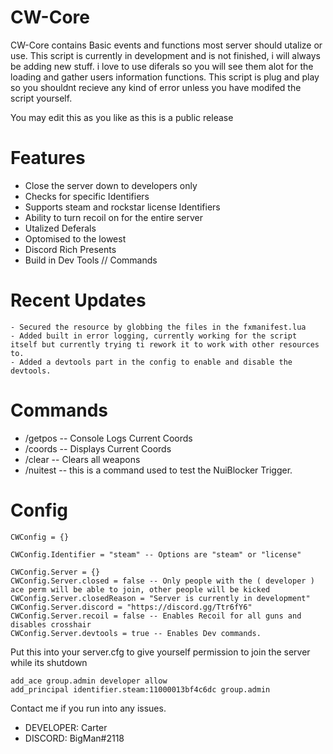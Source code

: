 # CW-Core

CW-Core contains Basic events and functions most server should utalize or use. This script is currently in development and is not finished, i will always be adding new stuff.
i love to use diferals so you will see them alot for the loading and gather users information functions. This script is plug and play so you shouldnt recieve any kind of error unless you have modifed the script yourself.

You may edit this as you like as this is a public release

# Features
- Close the server down to developers only
- Checks for specific Identifiers
- Supports steam and rockstar license Identifiers
- Ability to turn recoil on for the entire server
- Utalized Deferals
- Optomised to the lowest
- Discord Rich Presents
- Build in Dev Tools // Commands

# Recent Updates
```
- Secured the resource by globbing the files in the fxmanifest.lua
- Added built in error logging, currently working for the script itself but currently trying ti rework it to work with other resources to.
- Added a devtools part in the config to enable and disable the devtools.
```

# Commands
- /getpos -- Console Logs Current Coords
- /coords -- Displays Current Coords
- /clear -- Clears all weapons
- /nuitest -- this is a command used to test the NuiBlocker Trigger.


# Config
```
CWConfig = {}

CWConfig.Identifier = "steam" -- Options are "steam" or "license"

CWConfig.Server = {}
CWConfig.Server.closed = false -- Only people with the ( developer ) ace perm will be able to join, other people will be kicked
CWConfig.Server.closedReason = "Server is currently in development" 
CWConfig.Server.discord = "https://discord.gg/Ttr6fY6" 
CWConfig.Server.recoil = false -- Enables Recoil for all guns and disables crosshair
CWConfig.Server.devtools = true -- Enables Dev commands.
```

Put this into your server.cfg to give yourself permission to join the server while its shutdown

```
add_ace group.admin developer allow
add_principal identifier.steam:11000013bf4c6dc group.admin
```

Contact me if you run into any issues.

- DEVELOPER: Carter
- DISCORD: BigMan#2118